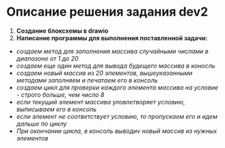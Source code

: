 # Описание решения задания dev2
1. **Создание блоксхемы в drawio**
2. **Написание программы для выполнения поставленной задачи:**
* *создаем метод для заполнения массива случайными числами в диапазоне от 1 до 20*
* *создаем еще один метод для вывода будещего массива в коносль*
* *создаем новый массив из 20 элементов, вышеуказанными методами заполняем и печатаем его в консоль*
* *создаем цикл для проверки каждого элемента массива на условие - строго больше, чем число 8*
* *если текущий элемент массива уловлетворяет условию, выписываем его в консоль*
* *если элемент не соответствует условию, то пропускаем его и идем дальше по циклу*
* *При окончании цикла, в консоль выводиv новый массив из нужных элементов*
